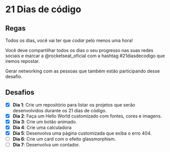 # 21 Dias de código

## Regas
Todos os dias, você vai ter que _codar_ pelo menos uma hora!

Você deve compartilhar todos os dias o seu progresso nas suas redes sociais e marcar a @rocketseat_oficial com a hashtag #21diasdecodigo que iremos repostar.

Gerar networking com as pessoas que também estão participando desse desafio.

## Desafios
- [x] **Dia 1**: Crie um repositório para listar os projetos que serão desenvolvidos durante os 21 dias de código.
- [x] **Dia 2**: Faça um Hello World customizado com fontes, cores e imagens.
- [x] **Dia 3**: Crie um botão animado.
- [x] **Dia 4**: Crie uma calculadora
- [x] **Dia 5**: Desenvolva uma página customizada que exiba o erro 404.
- [ ] **Dia 6**: Crie um card com o efeito glassmorphism.
- [ ] **Dia 7**: Desenvolva um contador.